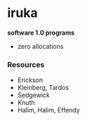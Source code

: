 # iruka

**software 1.0 programs**

- zero allocations

### Resources
- Erickson
- Kleinberg, Tardos
- Sedgewick
- Knuth
- Halim, Halim, Effendy
